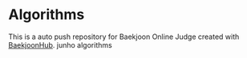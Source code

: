 # Algorithms
This is a auto push repository for Baekjoon Online Judge created with [BaekjoonHub](https://github.com/BaekjoonHub/BaekjoonHub).
junho algorithms

